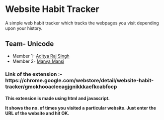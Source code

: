 # Website Habit Tracker

A simple web habit tracker which tracks the webpages you visit depending upon your history.

## Team- Unicode

* Member 1-  [Aditya Raj Singh](https://github.com/AdityaRajSingh)
* Member 2-  [Manya Mansi](https://github.com/manya1998)

<h3> Link of the extension :- https://chrome.google.com/webstore/detail/website-habit-tracker/gmokhooacleeagjgnikkkaefkcabfocp</h3>

<h4>This extension is made using html and javascript.

It shows the no. of times you visited a particular website. Just enter the URL of the website and hit OK.

</h4>